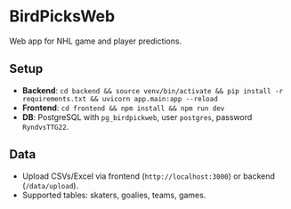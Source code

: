 # BirdPicksWeb
Web app for NHL game and player predictions.

## Setup
- **Backend**: `cd backend && source venv/bin/activate && pip install -r requirements.txt && uvicorn app.main:app --reload`
- **Frontend**: `cd frontend && npm install && npm run dev`
- **DB**: PostgreSQL with `pg_birdpickweb`, user `postgres`, password `RyndvsTTG22`.

## Data
- Upload CSVs/Excel via frontend (`http://localhost:3000`) or backend (`/data/upload`).
- Supported tables: skaters, goalies, teams, games.